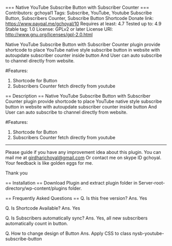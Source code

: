 === Native YouTube Subscribe Button with Subscriber Counter ===
Contributors: gchoyal1
Tags: Subscribe, YouTube, Youtube Subscribe Button, Subscribers Counter, Subscribe Button Shortcode
Donate link: https://www.paypal.me/gchoyal/10
Requires at least: 4.7
Tested up to: 4.9
Stable tag: 1.0
License: GPLv2 or later
License URI: http://www.gnu.org/licenses/gpl-2.0.html

Native YouTube Subscribe Button with Subscriber Counter plugin provide shortcode to place YouTube native style subscribe button in website with autoupdate subscriber counter inside button And User can auto subscribe to channel directly from website.

#Features:
1. Shortcode for Button
2. Subscribers Counter fetch directly from youtube

== Description ==
Native YouTube Subscribe Button with Subscriber Counter plugin provide shortcode to place YouTube native style subscribe button in website with autoupdate subscriber counter inside button And User can auto subscribe to channel directly from website.

#Features:
1. Shortcode for Button
2. Subscribers Counter fetch directly from youtube

--------------------------------

Please guide if you have any improvement idea about this plugin. 
You can mail me at girdharichoyal@gmail.com Or contact me on skype ID gchoyal. 
Your feedback is like golden eggs for me. 

Thank you


== Installation ==
Download Plugin and extract plugin folder in Server-root-directory/wp-content/plugins folder.

== Frequently Asked Questions ==
Q. Is this free version?
Ans. Yes 

Q. Is Shortcode Available?
Ans. Yes

Q. Is Subscribers automatically sync?
Ans. Yes, all new subscribers automatically count in button. 

Q. How to change design of Button 
Ans. Apply CSS to class nysb-youtube-subscribe-button
